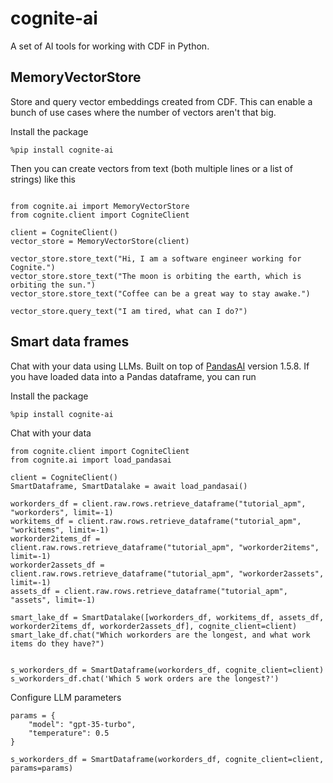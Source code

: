 # cognite-ai

A set of AI tools for working with CDF in Python. 

## MemoryVectorStore
Store and query vector embeddings created from CDF. This can enable a bunch of use cases where the number of vectors aren't that big.

Install the package
```
%pip install cognite-ai
```

Then you can create vectors from text (both multiple lines or a list of strings) like this

```

from cognite.ai import MemoryVectorStore
from cognite.client import CogniteClient

client = CogniteClient()
vector_store = MemoryVectorStore(client)

vector_store.store_text("Hi, I am a software engineer working for Cognite.")
vector_store.store_text("The moon is orbiting the earth, which is orbiting the sun.")
vector_store.store_text("Coffee can be a great way to stay awake.")

vector_store.query_text("I am tired, what can I do?")
```

## Smart data frames
Chat with your data using LLMs. Built on top of [PandasAI](https://docs.pandas-ai.com/en/latest/) version 1.5.8. If you have loaded data into a Pandas dataframe, you can run

Install the package
```
%pip install cognite-ai
```

Chat with your data
```
from cognite.client import CogniteClient
from cognite.ai import load_pandasai

client = CogniteClient()
SmartDataframe, SmartDatalake = await load_pandasai()

workorders_df = client.raw.rows.retrieve_dataframe("tutorial_apm", "workorders", limit=-1)
workitems_df = client.raw.rows.retrieve_dataframe("tutorial_apm", "workitems", limit=-1)
workorder2items_df = client.raw.rows.retrieve_dataframe("tutorial_apm", "workorder2items", limit=-1)
workorder2assets_df = client.raw.rows.retrieve_dataframe("tutorial_apm", "workorder2assets", limit=-1)
assets_df = client.raw.rows.retrieve_dataframe("tutorial_apm", "assets", limit=-1)

smart_lake_df = SmartDatalake([workorders_df, workitems_df, assets_df, workorder2items_df, workorder2assets_df], cognite_client=client)
smart_lake_df.chat("Which workorders are the longest, and what work items do they have?")


s_workorders_df = SmartDataframe(workorders_df, cognite_client=client)
s_workorders_df.chat('Which 5 work orders are the longest?')
```

Configure LLM parameters
```
params = {
    "model": "gpt-35-turbo",
    "temperature": 0.5
}

s_workorders_df = SmartDataframe(workorders_df, cognite_client=client, params=params)
```
